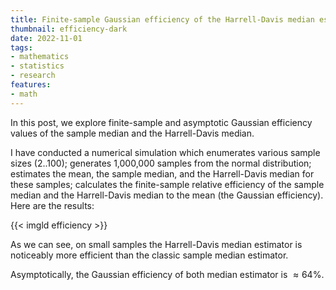 ```yaml
---
title: Finite-sample Gaussian efficiency of the Harrell-Davis median estimator
thumbnail: efficiency-dark
date: 2022-11-01
tags:
- mathematics
- statistics
- research
features:
- math
---
```


In this post, we explore finite-sample and asymptotic Gaussian efficiency values
  of the sample median and the Harrell-Davis median.

<!--more-->

I have conducted a numerical simulation
  which enumerates various sample sizes (2..100);
  generates 1,000,000 samples from the normal distribution;
  estimates the mean, the sample median, and the Harrell-Davis median for these samples;
  calculates the finite-sample relative efficiency of the sample median and the Harrell-Davis median
    to the mean (the Gaussian efficiency).
Here are the results:

{{< imgld efficiency >}}

As we can see, on small samples the Harrell-Davis median estimator is
  noticeably more efficient than the classic sample median estimator.

Asymptotically, the Gaussian efficiency of both median estimator is $\approx 64\%$.

